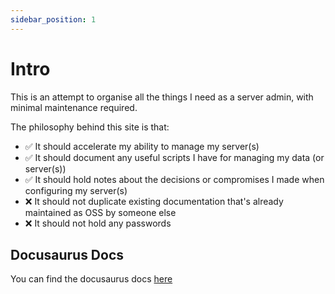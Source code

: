 ```yaml
---
sidebar_position: 1
---
```


# Intro

This is an attempt to organise all the things I need as a server admin, with minimal maintenance required.

The philosophy behind this site is that:

- ✅ It should accelerate my ability to manage my server(s)
- ✅ It should document any useful scripts I have for managing my data (or server(s))
- ✅ It should hold notes about the decisions or compromises I made when configuring my server(s)
- ❌ It should not duplicate existing documentation that's already maintained as OSS by someone else
- ❌ It should not hold any passwords

## Docusaurus Docs

You can find the docusaurus docs [here](https://docusaurus.io/)
